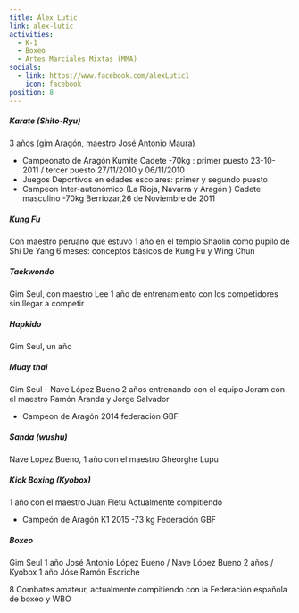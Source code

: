 ```yaml
---
title: Álex Lutic
link: alex-lutic
activities:
  - K-1
  - Boxeo
  - Artes Marciales Mixtas (MMA)
socials:
  - link: https://www.facebook.com/alexLutic1
    icon: facebook
position: 8
---
```

<h5>Karate (Shito-Ryu)</h5>
<p>3 años (gim Aragón, maestro José Antonio Maura)</p>
<ul>
  <li>Campeonato de Aragón Kumite Cadete -70kg : primer puesto 23-10-2011 / tercer puesto 27/11/2010 y 06/11/2010</li>
  <li>Juegos Deportivos en edades escolares: primer y segundo puesto</li>
  <li>Campeon Inter-autonómico (La Rioja, Navarra y Aragón ) Cadete masculino -70kg Berriozar,26 de Noviembre de 2011</li>
</ul>

<h5>Kung Fu</h5>
<p>Con maestro peruano que estuvo 1 año en el templo Shaolin como pupilo de Shi De Yang
6 meses: conceptos básicos de Kung Fu y Wing Chun</p>

<h5>Taekwondo</h5>
<p>Gim Seul, con maestro Lee
1 año de entrenamiento con los competidores sin llegar a competir</p>

<h5>Hapkido</h5>
<p>Gim Seul, un año</p>

<h5>Muay thai</h5>
<p>Gim Seul - Nave López Bueno
2 años entrenando con el equipo Joram con el maestro Ramón Aranda y Jorge Salvador</p>
<ul>
  <li>Campeon de Aragón 2014 federación GBF</li>
</ul>

<h5>Sanda (wushu)</h5>
<p>Nave Lopez Bueno, 1 año con el maestro Gheorghe Lupu</p>

<h5>Kick Boxing (Kyobox)</h5>
<p>1 año con el maestro Juan Fletu
Actualmente compitiendo</p>

<ul>
  <li>Campeón de Aragón K1  2015 -73 kg Federación GBF</li>
</ul>

<h5>Boxeo</h5>
<p>Gim Seul
1 año José Antonio López Bueno / Nave López Bueno
2 años / Kyobox
1 año Jóse Ramón Escriche</p>

<p>8 Combates amateur, actualmente compitiendo con la Federación española de boxeo
y WBO</p>
